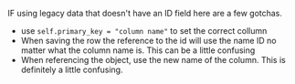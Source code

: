 IF using legacy data that doesn't have an ID field here are a few gotchas.

* use `self.primary_key = "column name"` to set the correct collumn
* When saving the row the reference to the id will use the name ID no matter what the column name is. This can be a little confusing
* When referencing the object, use the new name of the column. This is definitely a little confusing.